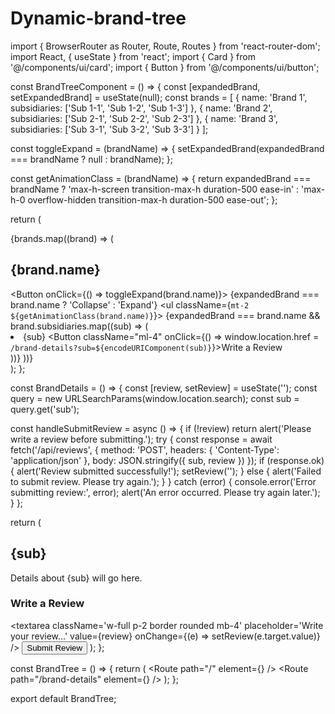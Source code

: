 # Dynamic-brand-tree
import { BrowserRouter as Router, Route, Routes } from 'react-router-dom';
import React, { useState } from 'react';
import { Card } from '@/components/ui/card';
import { Button } from '@/components/ui/button';

const BrandTreeComponent = () => {
  const [expandedBrand, setExpandedBrand] = useState(null);
  const brands = [
    {
      name: 'Brand 1',
      subsidiaries: ['Sub 1-1', 'Sub 1-2', 'Sub 1-3']
    },
    {
      name: 'Brand 2',
      subsidiaries: ['Sub 2-1', 'Sub 2-2', 'Sub 2-3']
    },
    {
      name: 'Brand 3',
      subsidiaries: ['Sub 3-1', 'Sub 3-2', 'Sub 3-3']
    }
  ];

  const toggleExpand = (brandName) => {
    setExpandedBrand(expandedBrand === brandName ? null : brandName);
  };

  const getAnimationClass = (brandName) => {
    return expandedBrand === brandName ? 'max-h-screen transition-max-h duration-500 ease-in' : 'max-h-0 overflow-hidden transition-max-h duration-500 ease-out';
  };

  return (
    <div className="grid grid-cols-1 md:grid-cols-3 gap-4">
      {brands.map((brand) => (
        <Card key={brand.name} className="p-4">
          <h2 className="text-xl font-bold mb-2">{brand.name}</h2>
          <Button onClick={() => toggleExpand(brand.name)}>
            {expandedBrand === brand.name ? 'Collapse' : 'Expand'}
          </Button>
          <ul className={`mt-2 ${getAnimationClass(brand.name)}`}>
            {expandedBrand === brand.name && brand.subsidiaries.map((sub) => (
              <li key={sub} className="flex justify-between items-center">
                {sub}
                <Button className="ml-4" onClick={() => window.location.href = `/brand-details?sub=${encodeURIComponent(sub)}`}>Write a Review</Button>
              </li>
            ))}
          </ul>
        </Card>
      ))}
    </div>
  );
};

const BrandDetails = () => {
  const [review, setReview] = useState('');
  const query = new URLSearchParams(window.location.search);
  const sub = query.get('sub');

  const handleSubmitReview = async () => {
    if (!review) return alert('Please write a review before submitting.');
    try {
      const response = await fetch('/api/reviews', {
        method: 'POST',
        headers: { 'Content-Type': 'application/json' },
        body: JSON.stringify({ sub, review })
      });
      if (response.ok) {
        alert('Review submitted successfully!');
        setReview('');
      } else {
        alert('Failed to submit review. Please try again.');
      }
    } catch (error) {
      console.error('Error submitting review:', error);
      alert('An error occurred. Please try again later.');
    }
  };

  return (
    <Card className="p-4">
      <h2 className="text-2xl font-bold mb-4">{sub}</h2>
      <p className="mb-4">Details about {sub} will go here.</p>
      <h3 className="text-xl font-bold mb-2">Write a Review</h3>
      <textarea className='w-full p-2 border rounded mb-4' placeholder='Write your review...' value={review} onChange={(e) => setReview(e.target.value)} />
      <Button className='bg-blue-500 text-white p-2 rounded' onClick={handleSubmitReview}>Submit Review</Button>
    </Card>
  );
};

const BrandTree = () => {
  return (
    <Router>
      <Routes>
        <Route path="/" element={<BrandTreeComponent />} />
        <Route path="/brand-details" element={<BrandDetails />} />
      </Routes>
    </Router>
  );
};

export default BrandTree;
